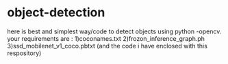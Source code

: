 # object-detection
here is best and simplest way/code to detect objects using python -opencv.
your requirements are :
1)coconames.txt
2)frozon_inference_graph.ph
3)ssd_mobilenet_v1_coco.pbtxt
(and the code i have enclosed with this respository)
